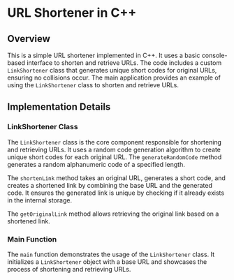 # URL Shortener in C++

## Overview

This is a simple URL shortener implemented in C++. It uses a basic console-based interface to shorten and retrieve URLs. The code includes a custom `LinkShortener` class that generates unique short codes for original URLs, ensuring no collisions occur. The main application provides an example of using the `LinkShortener` class to shorten and retrieve URLs.

## Implementation Details

### LinkShortener Class

The `LinkShortener` class is the core component responsible for shortening and retrieving URLs. It uses a random code generation algorithm to create unique short codes for each original URL. The `generateRandomCode` method generates a random alphanumeric code of a specified length.

The `shortenLink` method takes an original URL, generates a short code, and creates a shortened link by combining the base URL and the generated code. It ensures the generated link is unique by checking if it already exists in the internal storage.

The `getOriginalLink` method allows retrieving the original link based on a shortened link.

### Main Function

The `main` function demonstrates the usage of the `LinkShortener` class. It initializes a `LinkShortener` object with a base URL and showcases the process of shortening and retrieving URLs.
